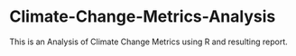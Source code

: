 # Climate-Change-Metrics-Analysis
This is an Analysis of Climate Change Metrics using R and resulting report.
